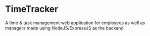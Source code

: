# TimeTracker

A time & task management web application for employees as well as managers made using NodeJS/ExpressJS as the backend
